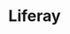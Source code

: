---
blog: https://liferay.com/blog
codehost: https://github.com/liferay
facebook: http://facebook.com/pages/Liferay/45119213107
instagram: http://instagram.com/liferayinc
linkedin: http://linkedin.com/company/83609
logohandle: liferay
sort: liferay
title: Liferay
twitter: https://x.com/liferay
website: https://www.liferay.com/
wikipedia: https://en.wikipedia.org/wiki/Liferay
youtube: http://youtube.com/user/liferayinc
---